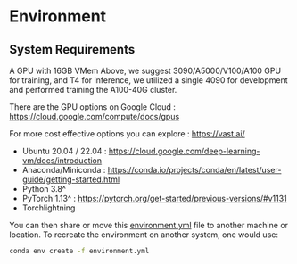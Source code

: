 # Environment

## System Requirements

A GPU with 16GB VMem Above, we suggest 3090/A5000/V100/A100 GPU for training, and T4 for inference, we utilized a single 4090 for development and performed training the A100-40G cluster.

There are the GPU options on Google Cloud : https://cloud.google.com/compute/docs/gpus

For more cost effective options you can explore : https://vast.ai/ 

- Ubuntu 20.04 / 22.04 : https://cloud.google.com/deep-learning-vm/docs/introduction
- Anaconda/Miniconda : https://conda.io/projects/conda/en/latest/user-guide/getting-started.html
- Python 3.8^
- PyTorch 1.13^ : https://pytorch.org/get-started/previous-versions/#v1131
- Torchlightning

You can then share or move this [environment.yml](../environment.yml) file to another machine or location. To recreate the environment on another system, one would use:
```bash
conda env create -f environment.yml
```
